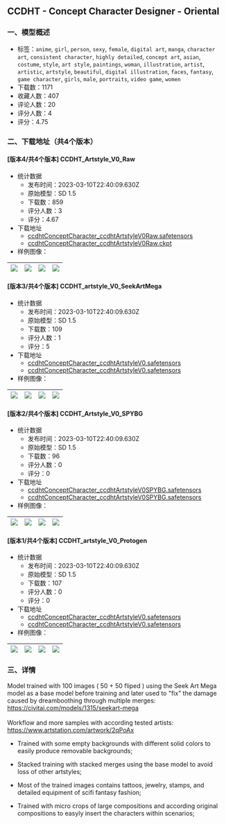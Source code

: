 ## CCDHT - Concept Character Designer - Oriental
### 一、模型概述

- 标签：`anime`, `girl`, `person`, `sexy`, `female`, `digital art`, `manga`, `character art`, `consistent character`, `highly detailed`, `concept art`, `asian`, `costume`, `style`, `art style`, `paintings`, `woman`, `illustration`, `artist`, `artistic`, `artstyle`, `beautiful`, `digital illustration`, `faces`, `fantasy`, `game character`, `girls`, `male`, `portraits`, `video game`, `women`
- 下载数：1171
- 收藏人数：407
- 评论人数：20
- 评分人数：4
- 评分：4.75

### 二、下载地址（共4个版本）

#### [版本4/共4个版本] CCDHT_Artstyle_V0_Raw

- 统计数据
  - 发布时间：2023-03-10T22:40:09.630Z
  - 原始模型：SD 1.5
  - 下载数：859
  - 评分人数：3
  - 评分：4.67
- 下载地址
  - [ccdhtConceptCharacter_ccdhtArtstyleV0Raw.safetensors](https://civitai.com/api/download/models/8350)
  - [ccdhtConceptCharacter_ccdhtArtstyleV0Raw.ckpt](https://civitai.com/api/download/models/8350?type=Model&format=PickleTensor&size=full&fp=fp16)
- 样例图像：

| <img src="https://image.civitai.com/xG1nkqKTMzGDvpLrqFT7WA/b6a90f51-76e9-4b64-478e-9a9608d86b00/width=450/79204.jpeg" /> | <img src="https://image.civitai.com/xG1nkqKTMzGDvpLrqFT7WA/800bf30d-8cea-4122-3608-30c55cf82800/width=450/83324.jpeg" /> | <img src="https://image.civitai.com/xG1nkqKTMzGDvpLrqFT7WA/4a1dc09d-48b7-4f6a-ac79-468b8151b300/width=450/83477.jpeg" /> | <img src="https://image.civitai.com/xG1nkqKTMzGDvpLrqFT7WA/f520ebe6-0db5-4f4a-ee7e-798188c32e00/width=450/92292.jpeg" /> |
| ---- | ---- | ---- | ---- |

#### [版本3/共4个版本] CCDHT_artstyle_V0_SeekArtMega

- 统计数据
  - 发布时间：2023-03-10T22:40:09.630Z
  - 原始模型：SD 1.5
  - 下载数：109
  - 评分人数：1
  - 评分：5
- 下载地址
  - [ccdhtConceptCharacter_ccdhtArtstyleV0.safetensors](https://civitai.com/api/download/models/9547?type=Model&format=SafeTensor&size=full&fp=fp16)
  - [ccdhtConceptCharacter_ccdhtArtstyleV0.safetensors](https://civitai.com/api/download/models/9547)
- 样例图像：

| <img src="https://image.civitai.com/xG1nkqKTMzGDvpLrqFT7WA/5357f2fa-e6e6-4a60-3122-b1bfc59cf300/width=450/93113.jpeg" /> | <img src="https://image.civitai.com/xG1nkqKTMzGDvpLrqFT7WA/fba31d17-e8d8-4cc5-ca63-44f280933700/width=450/93112.jpeg" /> | <img src="https://image.civitai.com/xG1nkqKTMzGDvpLrqFT7WA/85918522-826c-4279-831f-7ad22e521800/width=450/92200.jpeg" /> | <img src="https://image.civitai.com/xG1nkqKTMzGDvpLrqFT7WA/01a1f57b-9e1b-4cd9-f5d2-cdc2bddcfd00/width=450/92199.jpeg" /> |
| ---- | ---- | ---- | ---- |

#### [版本2/共4个版本] CCDHT_Artstyle_V0_SPYBG

- 统计数据
  - 发布时间：2023-03-10T22:40:09.630Z
  - 原始模型：SD 1.5
  - 下载数：96
  - 评分人数：0
  - 评分：0
- 下载地址
  - [ccdhtConceptCharacter_ccdhtArtstyleV0SPYBG.safetensors](https://civitai.com/api/download/models/10597?type=Model&format=SafeTensor&size=full&fp=fp16)
  - [ccdhtConceptCharacter_ccdhtArtstyleV0SPYBG.safetensors](https://civitai.com/api/download/models/10597)
- 样例图像：

| <img src="https://image.civitai.com/xG1nkqKTMzGDvpLrqFT7WA/8cbe8cae-2358-46b2-d7e9-83b52f641800/width=450/103168.jpeg" /> | <img src="https://image.civitai.com/xG1nkqKTMzGDvpLrqFT7WA/d5439987-1b8e-4e48-3292-faa018c63500/width=450/103136.jpeg" /> | <img src="https://image.civitai.com/xG1nkqKTMzGDvpLrqFT7WA/476b4a23-8c97-45f3-72ac-ea394a294400/width=450/103135.jpeg" /> | <img src="https://image.civitai.com/xG1nkqKTMzGDvpLrqFT7WA/f0ea55b7-441e-4a97-6f08-914fb118b700/width=450/103134.jpeg" /> |
| ---- | ---- | ---- | ---- |

#### [版本1/共4个版本] CCDHT_artstyle_V0_Protogen

- 统计数据
  - 发布时间：2023-03-10T22:40:09.630Z
  - 原始模型：SD 1.5
  - 下载数：107
  - 评分人数：0
  - 评分：0
- 下载地址
  - [ccdhtConceptCharacter_ccdhtArtstyleV0.safetensors](https://civitai.com/api/download/models/12242?type=Model&format=SafeTensor&size=full&fp=fp16)
  - [ccdhtConceptCharacter_ccdhtArtstyleV0.safetensors](https://civitai.com/api/download/models/12242)
- 样例图像：

| <img src="https://image.civitai.com/xG1nkqKTMzGDvpLrqFT7WA/b05a72c0-8c83-4d37-2ee0-52c93c75e900/width=450/117535.jpeg" /> | <img src="https://image.civitai.com/xG1nkqKTMzGDvpLrqFT7WA/cef4b106-25af-422b-7e57-2151d3228100/width=450/117534.jpeg" /> | <img src="https://image.civitai.com/xG1nkqKTMzGDvpLrqFT7WA/232db31a-fc35-40fa-e1a1-c3cb53422b00/width=450/117533.jpeg" /> | <img src="https://image.civitai.com/xG1nkqKTMzGDvpLrqFT7WA/4c222fb3-253b-4c0f-f419-d4e31e70fb00/width=450/117532.jpeg" /> |
| ---- | ---- | ---- | ---- |


### 三、详情
<p>Model trained with 100 images ( 50 + 50 fliped ) using the Seek Art Mega model as a base model before training and later used to "fix" the damage caused by dreamboothing through multiple merges: <a target="_blank" rel="ugc" href="https://civitai.com/models/1315/seekart-mega">https://civitai.com/models/1315/seekart-mega</a><br /><br />Workflow and more samples with according tested artists: <a target="_blank" rel="ugc" href="https://www.artstation.com/artwork/2qPoAx">https://www.artstation.com/artwork/2qPoAx</a></p><p></p><ul><li><p>Trained with some empty backgrounds with different solid colors to easily produce removable backgrounds;</p></li><li><p>Stacked training with stacked merges using the base model to avoid loss of other artstyles;</p></li><li><p>Most of the trained images contains tattoos,  jewelry, stamps, and  detailed equipment of scifi fantasy fashion;</p></li><li><p>Trained with micro crops of large compositions and according original compositions to easyly insert the characters within scenarios;</p></li></ul>